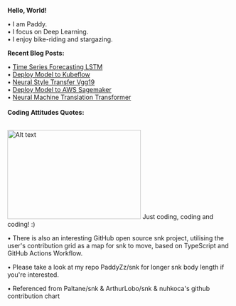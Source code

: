 **Hello, World!** <br>

• I am Paddy. <br>
• I focus on Deep Learning. <br>
• I enjoy bike-riding and stargazing. <br>
<!--<img  align="left" src="3.svg" alt="Alt text" width="250" height="150"> -->
**Recent Blog Posts:** <br>

• [Time Series Forecasting LSTM](https://paddyzz.github.io/projects/time_series_forecasting) <br>
• [Deploy Model to Kubeflow](https://paddyzz.github.io/projects/Config_Kubeflow/) <br>
• [Neural Style Transfer Vgg19](https://paddyzz.github.io/projects/neural_style_transfer/) <br>
• [Deploy Model to AWS Sagemaker](https://paddyzz.github.io/projects/Config_Sagemaker) <br>
• [Neural Machine Translation Transformer](https://paddyzz.github.io/projects/neural_machine_translation) <br>
<br>
**Coding Attitudes Quotes:** <br>

<br>
<img src="https://cdn.jsdelivr.net/gh/paddyzz/paddyzz/svg/1.gif" alt="Alt text" width="300" height="200">
<!--<img src="/svg/1.gif" alt="Alt text" width="300" height="200"> -->
Just coding, coding and coding! :)



<picture>  
 <source media="(prefers-color-scheme: dark)" srcset="https://raw.githubusercontent.com/PaddyZz/PaddyZz/output/github-contribution-grid-snake-dark.svg" />
 <img>
</picture>

• There is also an interesting GitHub open source snk project, utilising the user's contribution grid as a map for snk to move, based on TypeScript and GitHub Actions Workflow.

• Please take a look at my repo PaddyZz/snk for longer snk body length if you're interested.

• Referenced from Paltane/snk & ArthurLobo/snk & nuhkoca's github contribution chart 

